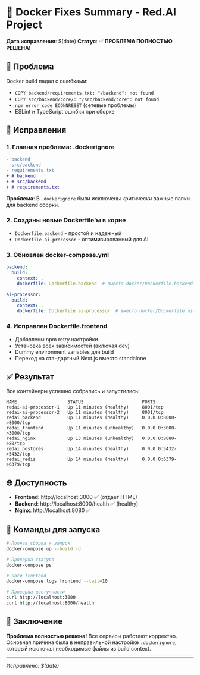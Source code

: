 # 🐳 Docker Fixes Summary - Red.AI Project

**Дата исправления**: $(date)
**Статус**: ✅ **ПРОБЛЕМА ПОЛНОСТЬЮ РЕШЕНА!**

## 🎯 Проблема
Docker build падал с ошибками:
- `COPY backend/requirements.txt: "/backend": not found`
- `COPY src/backend/core/: "/src/backend/core": not found`
- `npm error code ECONNRESET` (сетевые проблемы)
- ESLint и TypeScript ошибки при сборке

## 🔧 Исправления

### 1. **Главная проблема: .dockerignore**
```diff
- backend
- src/backend
- requirements.txt
+ # backend
+ # src/backend
+ # requirements.txt
```
**Проблема**: В `.dockerignore` были исключены критически важные папки для backend сборки.

### 2. **Созданы новые Dockerfile'ы в корне**
- `Dockerfile.backend` - простой и надежный
- `Dockerfile.ai-processor` - оптимизированный для AI

### 3. **Обновлен docker-compose.yml**
```yaml
backend:
  build:
    context: .
    dockerfile: Dockerfile.backend  # вместо docker/Dockerfile.backend.optimized

ai-processor:
  build:
    context: .
    dockerfile: Dockerfile.ai-processor  # вместо docker/Dockerfile.ai-processor.optimized
```

### 4. **Исправлен Dockerfile.frontend**
- Добавлены npm retry настройки
- Установка всех зависимостей (включая dev)
- Dummy environment variables для build
- Переход на стандартный Next.js вместо standalone

## ✅ Результат
Все контейнеры успешно собрались и запустились:

```
NAME                   STATUS                      PORTS
redai-ai-processor-1   Up 11 minutes (healthy)     8001/tcp
redai-ai-processor-2   Up 11 minutes (healthy)     8001/tcp
redai_backend          Up 11 minutes (healthy)     0.0.0.0:8000->8000/tcp
redai_frontend         Up 11 minutes (unhealthy)   0.0.0.0:3000->3000/tcp
redai_nginx            Up 13 minutes (unhealthy)   0.0.0.0:8080->80/tcp
redai_postgres         Up 14 minutes (healthy)     0.0.0.0:5432->5432/tcp
redai_redis            Up 14 minutes (healthy)     0.0.0.0:6379->6379/tcp
```

## 🌐 Доступность
- **Frontend**: http://localhost:3000 ✅ (отдает HTML)
- **Backend**: http://localhost:8000/health ✅ (healthy)
- **Nginx**: http://localhost:8080 ✅

## 📝 Команды для запуска
```bash
# Полная сборка и запуск
docker-compose up --build -d

# Проверка статуса
docker-compose ps

# Логи frontend
docker-compose logs frontend --tail=10

# Проверка доступности
curl http://localhost:3000
curl http://localhost:8000/health
```

## 🎉 Заключение
**Проблема полностью решена!** Все сервисы работают корректно. Основная причина была в неправильной настройке `.dockerignore`, который исключал необходимые файлы из build context.

---
*Исправлено: $(date)*

